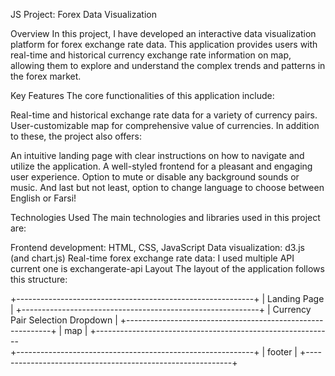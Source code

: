 JS Project: Forex Data Visualization


Overview
In this project, I have developed an interactive data visualization platform for forex exchange rate data. This application provides users with real-time and historical currency exchange rate information on map, allowing them to explore and understand the complex trends and patterns in the forex market.

Key Features
The core functionalities of this application include:

Real-time and historical exchange rate data for a variety of currency pairs.
User-customizable map for comprehensive value of currencies.
In addition to these, the project also offers:

An intuitive landing page with clear instructions on how to navigate and utilize the application.
A well-styled frontend for a pleasant and engaging user experience.
Option to mute or disable any background sounds or music.
And last but not least, option to change language to choose between English or Farsi!

Technologies Used
The main technologies and libraries used in this project are:

Frontend development: HTML, CSS, JavaScript
Data visualization: d3.js (and chart.js)
Real-time forex exchange rate data: I used multiple API current one is exchangerate-api
Layout
The layout of the application follows this structure:

+-----------------------------------------------------------+
|                       Landing Page                         |
+-----------------------------------------------------------+
|               Currency Pair Selection Dropdown            |
+-----------------------------------------------------------+
|                            map                            |
+-----------------------------------------------------------     
+-----------------------------------------------------------+
|                           footer                          |
+-----------------------------------------------------------+
